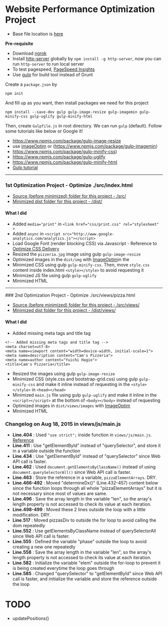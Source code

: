 # Website Performance Optimization Project

- Base file location is [here](https://github.com/udacity/frontend-nanodegree-mobile-portfolio)

**Pre-requisite**

- Download [ngrok](https://ngrok.com/download)
- Install [http-server](https://www.npmjs.com/package/http-server) globally by `npm install -g http-server`, now you can run `http-server` to run local server
- To test pagespeed, [PageSpeed Insights](https://developers.google.com/speed/pagespeed/insights/)
- Use [gulp](https://www.npmjs.com/package/gulp) for build tool instead of Grunt

Create a `package.json` by
```
npm init
```
And fill up as you want, then install packages we need for this project
```
npm install --save-dev gulp gulp-image-resize gulp-imagemin gulp-minify-css gulp-uglify gulp-minify-html
```
Then, create `Gulpfile.js` in root directory.
We can run `gulp` (default). Follow some tutorials like below or Google it!

- https://www.npmjs.com/package/gulp-image-resize
- use [imageOptim](https://imageoptim.com/) or (https://www.npmjs.com/package/gulp-imagemin)
- https://www.npmjs.com/package/gulp-minify-css)
- https://www.npmjs.com/package/gulp-uglify
- https://www.npmjs.com/package/gulp-minify-html
- [Gulp tutorial](http://www.sitepoint.com/introduction-gulp-js/)
<hr />

### 1st Optimization Project - Optimize ./src/index.html

- [Source (before minimized) folder for this project - /src/]()
- [Minimized dist folder for this project - /dist/]()

#### What I did

- Added `media="print"` in `<link href="css/print.css" rel="stylesheet" >`
- Added `async` in `<script src="http://www.google-analytics.com/analytics.js"></script>`
- Load Google Font (render blocking CSS) via Javascript - Reference to [Optimize CSS Delivery](https://developers.google.com/speed/docs/insights/OptimizeCSSDelivery)
- Resized the `pizzeria.jpg` image using gulp `gulp-image-resize`
- Optimized images in the `dist/img` with [ImageOptim](https://imageoptim.com/)in the
- Minimized CSS using gulp `gulp-minify-css`. Then, move `style.css` content inside index.html `<style></style>` to avoid requesting it
- Minimized JS file using gulp `gulp-uglify`
- Minimized HTML


<hr />
### 2nd Optimization Project - Optimize ./src/views/pizza.html

- [Source (before minimized) folder for this project - /src/views/]()
- [Minimized dist folder for this project - /dist/views/]()

#### What I did
- Added missing meta tags and title tag
```
<!-- Added missing meta tags and title tag -->
<meta charset=utf-8>
<meta name=viewport content="width=device-width, initial-scale=1">
<meta name=description content="Cam's Pizzeria">
<meta name=author content="Yuichi Hagio">
<title>Cam's Pizzeria</title>
```
- Resized the images using gulp `gulp-image-resize`
- Minimized CSS (style.css and bootstrap-grid.css) using gulp `gulp-minify-css` and make it inline instead of requesting in the `<style></style>` in `<head></head>`
- Minimized `main.js` file using gulp `gulp-uglify` and make it inline in the `<script></script>` at the bottom of `<body></body>` instead of requesting
- Optimized images in `dist/views/images` with [ImageOptim](https://imageoptim.com/)
- Minimized HTML


### Changelog on Aug 18, 2015 in views/js/main.js
- **Line.404** : Used `"use strict";` inside function in `views/js/main.js`. [Reference](https://developer.mozilla.org/en-US/docs/Web/JavaScript/Reference/Strict_mode)
- **Line.411** : Use "getElementById" instead of "querySelector", and store it in a variable outside the function
- **Line.434** : Use "getElementById" instead of "querySelector" since Web API call is faster.
- **Line.462** : Used `document.getElementsByClassName()` instead of using `document.querySelectorAll()` since Web API call is faster.
- **Line.463** : Store the reference in a variable, `pizzaElementArrays`. DRY.
- **Line.466-492** : Moved "determineDx()" (Line.432-457) content below since the function loops through all whole "pizzaElementArrays" but it is not necessary since most of values are same.
- **Line.496** : Save the array length in the variable "len", so the array's length property is not accessed to check its value at each iteration.
- **Line.498-499** : Moved these 2 lines outside the loop with a little modification. DRY.
- **Line.517** : Moved pizzasDiv to outside the for loop to avoid calling the dom repeatedly
- **Line.552** : Use getElementsByClassName instead of querySelectorAll since Web API call is faster.
- **Line.555** : Defined the variable "phase" outside the loop to avoid creating a new one repeatedly
- **Line.558** : Save the array length in the variable "len", so the array's length property is not accessed to check its value at each iteration.
- **Line.582** : Initialize the variable "elem" outside the for-loop to prevent it is being created everytime the loop goes through
- **Line.585** : Changed "querySelector" to "getElementById" since Web API call is faster, and initialize the variable and store the reference outside the loop

# TODO
- updatePositions()
